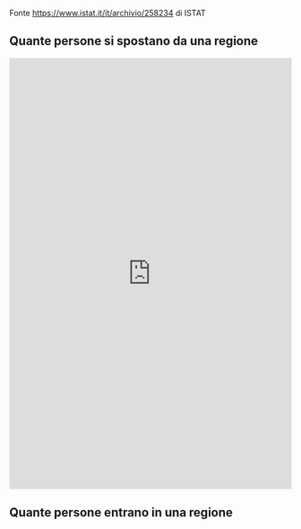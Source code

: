 Fonte https://www.istat.it/it/archivio/258234 di ISTAT

## Quante persone si spostano da una regione

<iframe title="Individui che si spostano per ragioni di studio e lavoro" aria-label="Mappa" id="datawrapper-chart-H7vtc" src="https://datawrapper.dwcdn.net/H7vtc/2/" scrolling="no" frameborder="0" style="width: 0; min-width: 100% !important; border: none;" height="768"></iframe><script type="text/javascript">!function(){"use strict";window.addEventListener("message",(function(e){if(void 0!==e.data["datawrapper-height"]){var t=document.querySelectorAll("iframe");for(var a in e.data["datawrapper-height"])for(var r=0;r<t.length;r++){if(t[r].contentWindow===e.source)t[r].style.height=e.data["datawrapper-height"][a]+"px"}}}))}();
</script>

## Quante persone entrano in una regione
